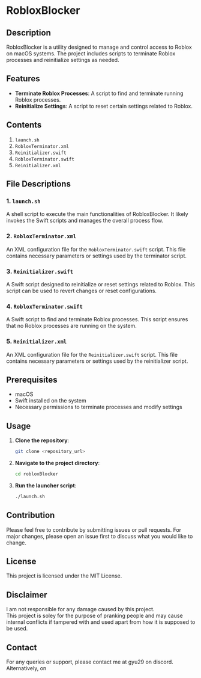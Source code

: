 # RobloxBlocker

## Description
RobloxBlocker is a utility designed to manage and control access to Roblox on macOS systems. The project includes scripts to terminate Roblox processes and reinitialize settings as needed.

## Features
- **Terminate Roblox Processes**: A script to find and terminate running Roblox processes.
- **Reinitialize Settings**: A script to reset certain settings related to Roblox.

## Contents
1. `launch.sh`
2. `RobloxTerminator.xml`
3. `Reinitializer.swift`
4. `RobloxTerminator.swift`
5. `Reinitializer.xml`

## File Descriptions

### 1. `launch.sh`
A shell script to execute the main functionalities of RobloxBlocker. It likely invokes the Swift scripts and manages the overall process flow.

### 2. `RobloxTerminator.xml`
An XML configuration file for the `RobloxTerminator.swift` script. This file contains necessary parameters or settings used by the terminator script.

### 3. `Reinitializer.swift`
A Swift script designed to reinitialize or reset settings related to Roblox. This script can be used to revert changes or reset configurations.

### 4. `RobloxTerminator.swift`
A Swift script to find and terminate Roblox processes. This script ensures that no Roblox processes are running on the system.

### 5. `Reinitializer.xml`
An XML configuration file for the `Reinitializer.swift` script. This file contains necessary parameters or settings used by the reinitializer script.

## Prerequisites
- macOS
- Swift installed on the system
- Necessary permissions to terminate processes and modify settings

## Usage

1. **Clone the repository**:
    ```bash
    git clone <repository_url>
    ```

2. **Navigate to the project directory**:
    ```bash
    cd robloxBlocker
    ```

3. **Run the launcher script**:
    ```bash
    ./launch.sh
    ```

## Contribution
Please feel free to contribute by submitting issues or pull requests. For major changes, please open an issue first to discuss what you would like to change.

## License
This project is licensed under the MIT License.

## Disclaimer
I am not responsible for any damage caused by this project.  
This project is soley for the purpose of pranking people and may cause internal conflicts if tampered with and used apart from how it is supposed to be used.  

## Contact
For any queries or support, please contact me at gyu29 on discord. Alternatively, on 
